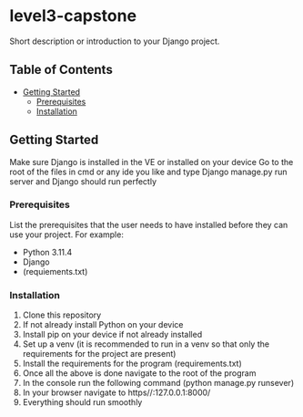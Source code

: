 # level3-capstone

Short description or introduction to your Django project.

## Table of Contents

- [Getting Started](#getting-started)
  - [Prerequisites](#prerequisites)
  - [Installation](#installation)

## Getting Started

Make sure Django is installed in the VE or installed on your device
Go to the root of the files in cmd or any ide you like and type
Django manage.py run server
and Django should run perfectly

### Prerequisites

List the prerequisites that the user needs to have installed before they can use your project. For example:

- Python 3.11.4
- Django
- (requiements.txt)

### Installation

1. Clone this repository
2. If not already install Python on your device
3. Install pip on your device if not already installed
4. Set up a venv (it is recommended to run in a venv so that only the requirements for the project are present) 
5. Install the requirements for the program (requirements.txt)
6. Once all the above is done navigate to the root of the program
7. In the console run the following command (python manage.py runsever)
8. In your browser navigate to https//:127.0.0.1:8000/
9. Everything should run smoothly
